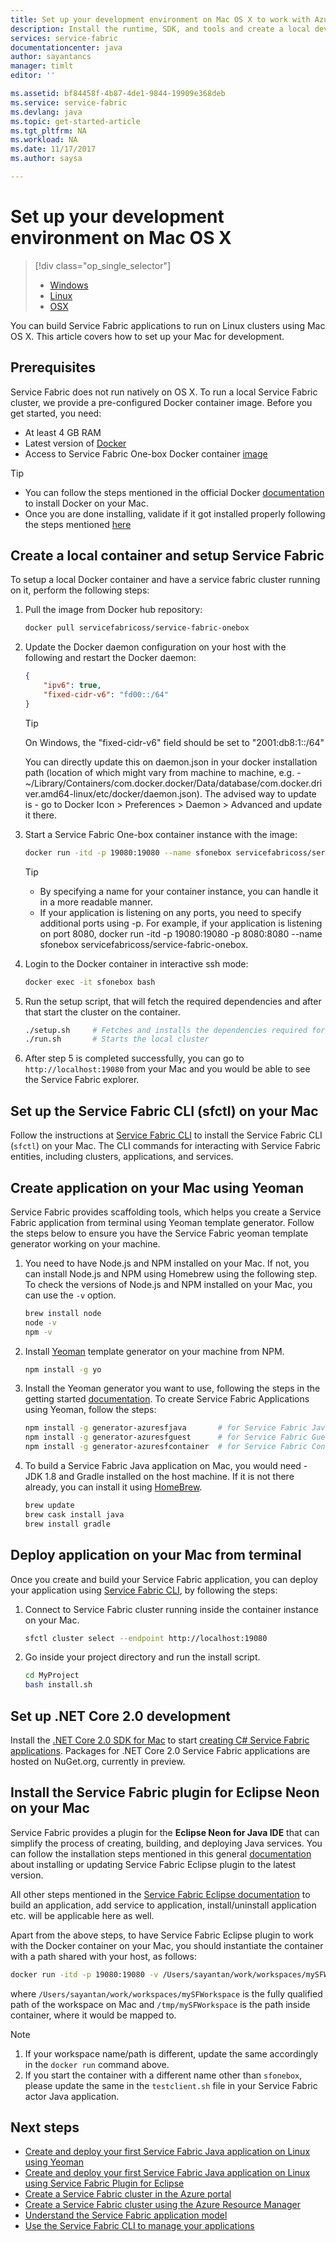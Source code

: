 ```yaml
---
title: Set up your development environment on Mac OS X to work with Azure Service Fabric| Microsoft Docs
description: Install the runtime, SDK, and tools and create a local development cluster. After completing this setup, you will be ready to build applications on Mac OS X.
services: service-fabric
documentationcenter: java
author: sayantancs
manager: timlt
editor: ''

ms.assetid: bf84458f-4b87-4de1-9844-19909e368deb
ms.service: service-fabric
ms.devlang: java
ms.topic: get-started-article
ms.tgt_pltfrm: NA
ms.workload: NA
ms.date: 11/17/2017
ms.author: saysa

---
```

# Set up your development environment on Mac OS X
> [!div class="op_single_selector"]
> * [Windows](service-fabric-get-started.md)
> * [Linux](service-fabric-get-started-linux.md)
> * [OSX](service-fabric-get-started-mac.md)

You can build Service Fabric applications to run on Linux clusters using Mac OS X. This article covers how to set up your Mac for development.

## Prerequisites
Service Fabric does not run natively on OS X. To run a local Service Fabric cluster, we provide a pre-configured Docker container image. Before you get started, you need:

* At least 4 GB RAM
* Latest version of [Docker](https://www.docker.com/)
* Access to Service Fabric One-box Docker container [image](https://hub.docker.com/r/servicefabricoss/service-fabric-onebox/)

>[!TIP]
> * You can follow the steps mentioned in the official Docker [documentation](https://docs.docker.com/docker-for-mac/install/#what-to-know-before-you-install) to install Docker on your Mac. 
> * Once you are done installing, validate if it got installed properly following the steps mentioned [here](https://docs.docker.com/docker-for-mac/#check-versions-of-docker-engine-compose-and-machine)


## Create a local container and setup Service Fabric
To setup a local Docker container and have a service fabric cluster running on it, perform the following steps:

1. Pull the image from Docker hub repository:

    ```bash
    docker pull servicefabricoss/service-fabric-onebox
    ```

2. Update the Docker daemon configuration on your host with the following and restart the Docker daemon: 

    ```json
    {
        "ipv6": true,
        "fixed-cidr-v6": "fd00::/64"
    }
    ```

    >[!TIP]
    > On Windows, the "fixed-cidr-v6" field should be set to "2001:db8:1::/64"

    You can directly update this on daemon.json in your docker installation path (location of which might vary from machine to machine, e.g. - ~/Library/Containers/com.docker.docker/Data/database/com.docker.driver.amd64-linux/etc/docker/daemon.json). The advised way to update is - go to Docker Icon > Preferences > Daemon > Advanced and update it there.

3. Start a Service Fabric One-box container instance with the image:

    ```bash
    docker run -itd -p 19080:19080 --name sfonebox servicefabricoss/service-fabric-onebox
    ```
    
    >[!TIP]
    > * By specifying a name for your container instance, you can handle it in a more readable manner. 
    > * If your application is listening on any ports, you need to specify additional ports using -p. For example, if your application is listening on port 8080, docker run -itd -p 19080:19080 -p 8080:8080 --name sfonebox servicefabricoss/service-fabric-onebox.

4. Login to the Docker container in interactive ssh mode:

    ```bash
    docker exec -it sfonebox bash
    ```

5. Run the setup script, that will fetch the required dependencies and after that start the cluster on the container.

    ```bash
    ./setup.sh     # Fetches and installs the dependencies required for Service Fabric to run
    ./run.sh       # Starts the local cluster
    ```

6. After step 5 is completed successfully, you can go to ``http://localhost:19080`` from your Mac and you would be able to see the Service Fabric explorer.

## Set up the Service Fabric CLI (sfctl) on your Mac

Follow the instructions at [Service Fabric CLI](service-fabric-cli.md#cli-mac) to install the Service Fabric CLI (`sfctl`) on your Mac.
The CLI commands for interacting with Service Fabric entities, including clusters, applications, and services.

## Create application on your Mac using Yeoman

Service Fabric provides scaffolding tools, which helps you create a Service Fabric application from terminal using Yeoman template generator. Follow the steps below to ensure you have the Service Fabric yeoman template generator working on your machine.

1. You need to have Node.js and NPM installed on your Mac. If not, you can install Node.js and NPM using Homebrew using the following step. To check the versions of Node.js and NPM installed on your Mac, you can use the ``-v`` option.

    ```bash
    brew install node
    node -v
    npm -v
    ```
2. Install [Yeoman](http://yeoman.io/) template generator on your machine from NPM.

    ```bash
    npm install -g yo
    ```
3. Install the Yeoman generator you want to use, following the steps in the getting started [documentation](service-fabric-get-started-linux.md). To create Service Fabric Applications using Yeoman, follow the steps:

    ```bash
    npm install -g generator-azuresfjava       # for Service Fabric Java Applications
    npm install -g generator-azuresfguest      # for Service Fabric Guest executables
    npm install -g generator-azuresfcontainer  # for Service Fabric Container Applications
    ```
4. To build a Service Fabric Java application on Mac, you would need - JDK 1.8 and Gradle installed on the host machine. If it is not there already, you can install it using [HomeBrew](https://brew.sh/). 

    ```bash
    brew update
    brew cask install java
    brew install gradle
    ```

## Deploy application on your Mac from terminal

Once you create and build your Service Fabric application, you can deploy your application using [Service Fabric CLI](service-fabric-cli.md#cli-mac), by following the steps:

1. Connect to Service Fabric cluster running inside the container instance on your Mac.

    ```bash
    sfctl cluster select --endpoint http://localhost:19080
    ```

2. Go inside your project directory and run the install script.

    ```bash
    cd MyProject
    bash install.sh
    ```

## Set up .NET Core 2.0 development

Install the [.NET Core 2.0 SDK for Mac](https://www.microsoft.com/net/core#macos) to start [creating C# Service Fabric applications](service-fabric-create-your-first-linux-application-with-csharp.md). Packages for .NET Core 2.0 Service Fabric applications are hosted on NuGet.org, currently in preview.

## Install the Service Fabric plugin for Eclipse Neon on your Mac

Service Fabric provides a plugin for the **Eclipse Neon for Java IDE** that can simplify the process of creating, building, and deploying Java services. You can follow the installation steps mentioned in this general [documentation](service-fabric-get-started-eclipse.md#install-or-update-the-service-fabric-plug-in-in-eclipse-neon) about installing or updating Service Fabric Eclipse plugin to the latest version.

All other steps mentioned in the [Service Fabric Eclipse documentation](service-fabric-get-started-eclipse.md) to build an application, add service to application, install/uninstall application etc. will be applicable here as well.

Apart from the above steps, to have Service Fabric Eclipse plugin to work with the Docker container on your Mac, you should instantiate the container with a path shared with your host, as follows:
```bash
docker run -itd -p 19080:19080 -v /Users/sayantan/work/workspaces/mySFWorkspace:/tmp/mySFWorkspace --name sfonebox servicefabricoss/service-fabric-onebox
```
where ``/Users/sayantan/work/workspaces/mySFWorkspace`` is the fully qualified path of the workspace on Mac and ``/tmp/mySFWorkspace`` is the path inside container, where it would be mapped to.

> [!NOTE]
>1. If your workspace name/path is different, update the same accordingly in the ``docker run`` command above.
>2. If you start the container with a different name other than ``sfonebox``, please update the same in the ``testclient.sh`` file in your Service Fabric actor Java application.

## Next steps
<!-- Links -->
* [Create and deploy your first Service Fabric Java application on Linux using Yeoman](service-fabric-create-your-first-linux-application-with-java.md)
* [Create and deploy your first Service Fabric Java application on Linux using Service Fabric Plugin for Eclipse](service-fabric-get-started-eclipse.md)
* [Create a Service Fabric cluster in the Azure portal](service-fabric-cluster-creation-via-portal.md)
* [Create a Service Fabric cluster using the Azure Resource Manager](service-fabric-cluster-creation-via-arm.md)
* [Understand the Service Fabric application model](service-fabric-application-model.md)
* [Use the Service Fabric CLI to manage your applications](service-fabric-application-lifecycle-sfctl.md)

<!-- Images -->
[cluster-setup-script]: ./media/service-fabric-get-started-mac/cluster-setup-mac.png
[sfx-mac]: ./media/service-fabric-get-started-mac/sfx-mac.png
[sf-eclipse-plugin-install]: ./media/service-fabric-get-started-mac/sf-eclipse-plugin-install.png
[buildship-update]: https://projects.eclipse.org/projects/tools.buildship
